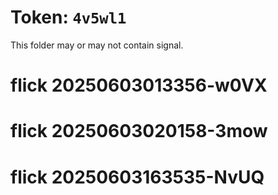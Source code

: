 # Token: `4v5wl1`

This folder may or may not contain signal.
# flick 20250603013356-w0VX
# flick 20250603020158-3mow
# flick 20250603163535-NvUQ
